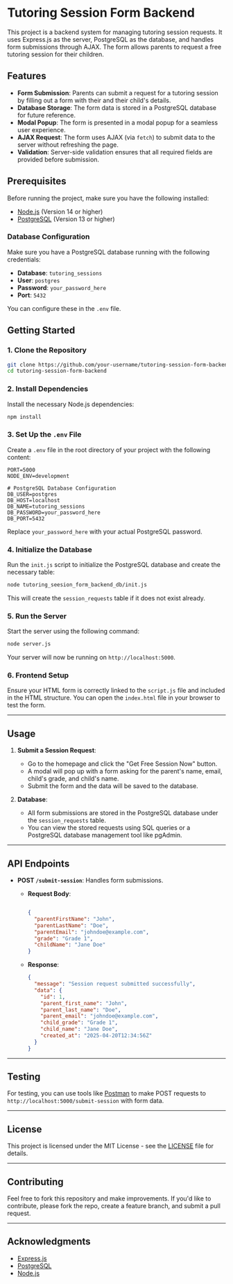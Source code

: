 
# Tutoring Session Form Backend

This project is a backend system for managing tutoring session requests. It uses Express.js as the server, PostgreSQL as the database, and handles form submissions through AJAX. The form allows parents to request a free tutoring session for their children.

## Features

- **Form Submission**: Parents can submit a request for a tutoring session by filling out a form with their and their child's details.
- **Database Storage**: The form data is stored in a PostgreSQL database for future reference.
- **Modal Popup**: The form is presented in a modal popup for a seamless user experience.
- **AJAX Request**: The form uses AJAX (via `fetch`) to submit data to the server without refreshing the page.
- **Validation**: Server-side validation ensures that all required fields are provided before submission.

## Prerequisites

Before running the project, make sure you have the following installed:

- [Node.js](https://nodejs.org/) (Version 14 or higher)
- [PostgreSQL](https://www.postgresql.org/download/) (Version 13 or higher)

### Database Configuration

Make sure you have a PostgreSQL database running with the following credentials:

- **Database**: `tutoring_sessions`
- **User**: `postgres`
- **Password**: `your_password_here`
- **Port**: `5432`

You can configure these in the `.env` file.

## Getting Started

### 1. Clone the Repository

```bash
git clone https://github.com/your-username/tutoring-session-form-backend.git
cd tutoring-session-form-backend
```

### 2. Install Dependencies

Install the necessary Node.js dependencies:

```bash
npm install
```

### 3. Set Up the `.env` File

Create a `.env` file in the root directory of your project with the following content:

```env
PORT=5000
NODE_ENV=development

# PostgreSQL Database Configuration
DB_USER=postgres
DB_HOST=localhost
DB_NAME=tutoring_sessions
DB_PASSWORD=your_password_here
DB_PORT=5432
```

Replace `your_password_here` with your actual PostgreSQL password.

### 4. Initialize the Database

Run the `init.js` script to initialize the PostgreSQL database and create the necessary table:

```bash
node tutoring_seesion_form_backend_db/init.js
```

This will create the `session_requests` table if it does not exist already.

### 5. Run the Server

Start the server using the following command:

```bash
node server.js
```

Your server will now be running on `http://localhost:5000`.

### 6. Frontend Setup

Ensure your HTML form is correctly linked to the `script.js` file and included in the HTML structure. You can open the `index.html` file in your browser to test the form.

---

## Usage

1. **Submit a Session Request**:
  
   - Go to the homepage and click the "Get Free Session Now" button.
   - A modal will pop up with a form asking for the parent's name, email, child's grade, and child's name.
   - Submit the form and the data will be saved to the database.

2. **Database**:
   - All form submissions are stored in the PostgreSQL database under the `session_requests` table.
   - You can view the stored requests using SQL queries or a PostgreSQL database management tool like pgAdmin.

---

## API Endpoints

- **POST `/submit-session`**: Handles form submissions.
  - **Request Body**:
  
    ```json
  
    {
      "parentFirstName": "John",
      "parentLastName": "Doe",
      "parentEmail": "johndoe@example.com",
      "grade": "Grade 1",
      "childName": "Jane Doe"
    }
    ```
  
  - **Response**:
  
    ```json
    {
      "message": "Session request submitted successfully",
      "data": {
        "id": 1,
        "parent_first_name": "John",
        "parent_last_name": "Doe",
        "parent_email": "johndoe@example.com",
        "child_grade": "Grade 1",
        "child_name": "Jane Doe",
        "created_at": "2025-04-20T12:34:56Z"
      }
    }
    ```

---

## Testing

For testing, you can use tools like [Postman](https://www.postman.com/) to make POST requests to `http://localhost:5000/submit-session` with form data.

---

## License

This project is licensed under the MIT License - see the [LICENSE](LICENSE) file for details.

---

## Contributing

Feel free to fork this repository and make improvements. If you'd like to contribute, please fork the repo, create a feature branch, and submit a pull request.

---

## Acknowledgments

- [Express.js](https://expressjs.com/)
- [PostgreSQL](https://www.postgresql.org/)
- [Node.js](https://nodejs.org/)
